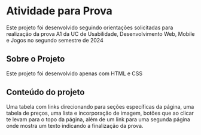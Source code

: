 # Atividade para Prova
Este projeto foi desenvolvido seguindo orientações solicitadas para realização da prova A1 da UC de Usabilidade, Desenvolvimento Web, Mobile e Jogos no segundo semestre de 2024

## Sobre o Projeto
Este projeto foi desenvolvido apenas com HTML e CSS

## Conteúdo do projeto
Uma tabela com links direcionando para seções específicas da página, uma tabela de preços, uma lista e incorporação de imagem, botões que ao clicar te levam para o topo da página, além de um link para uma segunda página onde mostra um texto indicando a finalização da prova.
